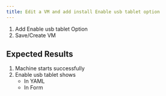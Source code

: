 ```yaml
---
title: Edit a VM and add install Enable usb tablet option	
---
```

1. Add Enable usb tablet Option
1. Save/Create VM

## Expected Results
1. Machine starts successfully
1. Enable usb tablet shows
    - In YAML
    - In Form
